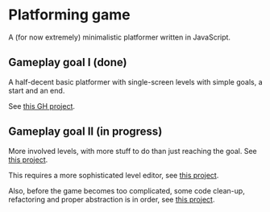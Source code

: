 # Platforming game

A (for now extremely) minimalistic platformer written in JavaScript.

## Gameplay goal I (done)

A half-decent basic platformer with single-screen levels with simple goals, a start and an end.

See [this GH project](https://github.com/gitjuba/javascript-platformer/projects/5).

## Gameplay goal II (in progress)

More involved levels, with more stuff to do than just reaching the goal. See [this project](https://github.com/gitjuba/javascript-platformer/projects/7).

This requires a more sophisticated level editor, see [this project](https://github.com/gitjuba/javascript-platformer/projects/4).

Also, before the game becomes too complicated, some code clean-up, refactoring and proper abstraction is in order, see [this project](https://github.com/gitjuba/javascript-platformer/projects/5).
